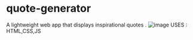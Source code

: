 # quote-generator
A lightweight web app that displays inspirational quotes .
![image](https://github.com/user-attachments/assets/2e70cc9f-39df-474d-95c6-49a7614b159e)
USES : HTML,CSS,JS
